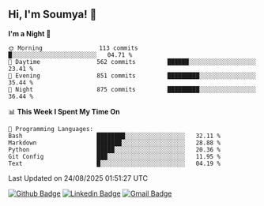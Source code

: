 ## Hi, I'm Soumya! 👋

<!--START_SECTION:waka-->
**I'm a Night 🦉** 

```text
🌞 Morning                113 commits         █░░░░░░░░░░░░░░░░░░░░░░░░   04.71 % 
🌆 Daytime                562 commits         ██████░░░░░░░░░░░░░░░░░░░   23.41 % 
🌃 Evening                851 commits         █████████░░░░░░░░░░░░░░░░   35.44 % 
🌙 Night                  875 commits         █████████░░░░░░░░░░░░░░░░   36.44 % 
```


📊 **This Week I Spent My Time On** 

```text
💬 Programming Languages: 
Bash                     ████████░░░░░░░░░░░░░░░░░   32.11 % 
Markdown                 ███████░░░░░░░░░░░░░░░░░░   28.88 % 
Python                   █████░░░░░░░░░░░░░░░░░░░░   20.36 % 
Git Config               ███░░░░░░░░░░░░░░░░░░░░░░   11.95 % 
Text                     █░░░░░░░░░░░░░░░░░░░░░░░░   04.19 % 
```


 Last Updated on 24/08/2025 01:51:27 UTC
<!--END_SECTION:waka-->

[![Github Badge](https://img.shields.io/badge/-rubyruins-grey?style=for-the-badge&logo=github&logoColor=white&link=https://github.com/rubyruins/)](https://www.github.com/rubyruins/) 
[![Linkedin Badge](https://img.shields.io/badge/-Soumya%20Parekh-0072b1?style=for-the-badge&logo=Linkedin&logoColor=white&link=https://www.linkedin.com/in/Soumya-Parekh/)](https://www.linkedin.com/in/Soumya-Parekh/) 
[![Gmail Badge](https://img.shields.io/badge/-soumyaparekh.me@gmail.com-c14438?style=for-the-badge&logo=Gmail&logoColor=white&link=mailto:soumyaparekh.me@gmail.com)](mailto:soumyaparekh.me@gmail.com) 
